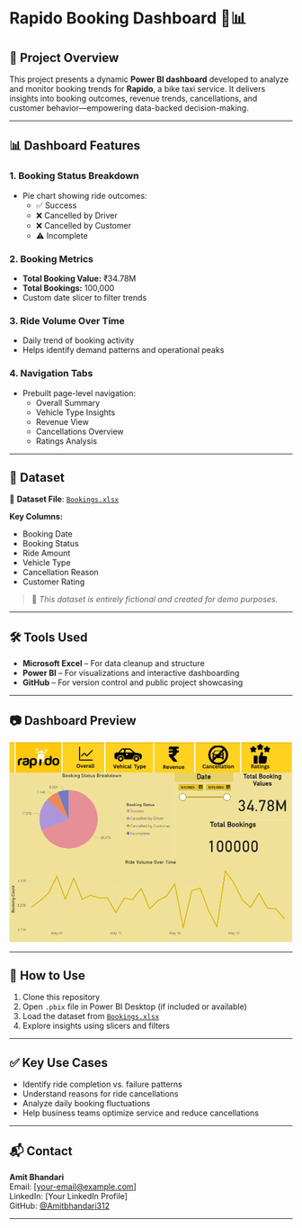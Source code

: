 # Rapido Booking Dashboard 🚖📊

## 📌 Project Overview

This project presents a dynamic **Power BI dashboard** developed to analyze and monitor booking trends for **Rapido**, a bike taxi service. It delivers insights into booking outcomes, revenue trends, cancellations, and customer behavior—empowering data-backed decision-making.

---

## 📊 Dashboard Features

### 1. **Booking Status Breakdown**
- Pie chart showing ride outcomes:
  - ✅ Success
  - ❌ Cancelled by Driver
  - ❌ Cancelled by Customer
  - ⚠️ Incomplete

### 2. **Booking Metrics**
- **Total Booking Value:** ₹34.78M  
- **Total Bookings:** 100,000  
- Custom date slicer to filter trends

### 3. **Ride Volume Over Time**
- Daily trend of booking activity
- Helps identify demand patterns and operational peaks

### 4. **Navigation Tabs**
- Prebuilt page-level navigation:
  - Overall Summary
  - Vehicle Type Insights
  - Revenue View
  - Cancellations Overview
  - Ratings Analysis

---

## 📁 Dataset

📄 **Dataset File**: [`Bookings.xlsx`](https://github.com/Amitbhandari312/Rapido-Booking-Dashboard/blob/main/Bookings%20.xlsx)

**Key Columns:**
- Booking Date  
- Booking Status  
- Ride Amount  
- Vehicle Type  
- Cancellation Reason  
- Customer Rating

> 🔐 *This dataset is entirely fictional and created for demo purposes.*

---

## 🛠️ Tools Used

- **Microsoft Excel** – For data cleanup and structure  
- **Power BI** – For visualizations and interactive dashboarding  
- **GitHub** – For version control and public project showcasing

---

## 📷 Dashboard Preview

![Rapido Booking Dashboard](https://github.com/Amitbhandari312/Rapido-Booking-Dashboard/blob/main/Rapido%20Booking%20Dashboard%20SS.png)

---

## 🚀 How to Use

1. Clone this repository  
2. Open `.pbix` file in Power BI Desktop (if included or available)  
3. Load the dataset from [`Bookings.xlsx`](https://github.com/Amitbhandari312/Rapido-Booking-Dashboard/blob/main/Bookings%20.xlsx)  
4. Explore insights using slicers and filters

---

## ✅ Key Use Cases

- Identify ride completion vs. failure patterns  
- Understand reasons for ride cancellations  
- Analyze daily booking fluctuations  
- Help business teams optimize service and reduce cancellations

---

## 📬 Contact

**Amit Bhandari**  
Email: [your-email@example.com]  
LinkedIn: [Your LinkedIn Profile]  
GitHub: [@Amitbhandari312](https://github.com/Amitbhandari312)

---

